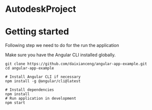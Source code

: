 # AutodeskProject

# Getting started

Following step we need to do for the run the application

Make sure you have the Angular CLI installed globally.
```
git clone https://github.com/daixianceng/angular-app-example.git
cd angular-app-example

# Install Angular CLI if necessary
npm install -g @angular/cli@latest

# Install dependencies
npm install
# Run application in development
npm start
```
